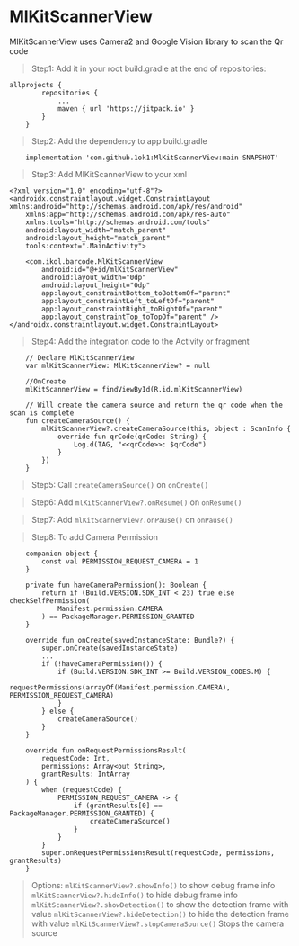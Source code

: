 # MlKitScannerView
MlKitScannerView uses Camera2 and Google Vision library to scan the Qr code


> Step1: Add it in your root build.gradle at the end of repositories:
```
allprojects {
		repositories {
			...
			maven { url 'https://jitpack.io' }
		}
	}
```
> Step2: Add the dependency to app build.gradle
```
    implementation 'com.github.1ok1:MlKitScannerView:main-SNAPSHOT'
```
> Step3: Add MlKitScannerView to your xml
```
<?xml version="1.0" encoding="utf-8"?>
<androidx.constraintlayout.widget.ConstraintLayout xmlns:android="http://schemas.android.com/apk/res/android"
    xmlns:app="http://schemas.android.com/apk/res-auto"
    xmlns:tools="http://schemas.android.com/tools"
    android:layout_width="match_parent"
    android:layout_height="match_parent"
    tools:context=".MainActivity">

    <com.ikol.barcode.MlKitScannerView
        android:id="@+id/mlKitScannerView"
        android:layout_width="0dp"
        android:layout_height="0dp"
        app:layout_constraintBottom_toBottomOf="parent"
        app:layout_constraintLeft_toLeftOf="parent"
        app:layout_constraintRight_toRightOf="parent"
        app:layout_constraintTop_toTopOf="parent" />
</androidx.constraintlayout.widget.ConstraintLayout>
```
> Step4: Add the integration code to the Activity or fragment

```
    // Declare MlKitScannerView
    var mlKitScannerView: MlKitScannerView? = null
    
    //OnCreate
    mlKitScannerView = findViewById(R.id.mlKitScannerView)

    // Will create the camera source and return the qr code when the scan is complete
    fun createCameraSource() {
        mlKitScannerView?.createCameraSource(this, object : ScanInfo {
            override fun qrCode(qrCode: String) {
                Log.d(TAG, "<<qrCode>>: $qrCode")
            }
        })
    }
```

> Step5: Call ```createCameraSource()``` on ```onCreate()```

> Step6: Add ```mlKitScannerView?.onResume()``` on ```onResume()```

> Step7: Add ```mlKitScannerView?.onPause()``` on ```onPause()```

> Step8: To add Camera Permission
```
    companion object {
        const val PERMISSION_REQUEST_CAMERA = 1
    }
    
    private fun haveCameraPermission(): Boolean {
        return if (Build.VERSION.SDK_INT < 23) true else checkSelfPermission(
            Manifest.permission.CAMERA
        ) == PackageManager.PERMISSION_GRANTED
    }
    
    override fun onCreate(savedInstanceState: Bundle?) {
        super.onCreate(savedInstanceState)
        ...
        if (!haveCameraPermission()) {
            if (Build.VERSION.SDK_INT >= Build.VERSION_CODES.M) {
                requestPermissions(arrayOf(Manifest.permission.CAMERA), PERMISSION_REQUEST_CAMERA)
            }
        } else {
            createCameraSource()
        }
    }
    
    override fun onRequestPermissionsResult(
        requestCode: Int,
        permissions: Array<out String>,
        grantResults: IntArray
    ) {
        when (requestCode) {
            PERMISSION_REQUEST_CAMERA -> {
                if (grantResults[0] == PackageManager.PERMISSION_GRANTED) {
                    createCameraSource()
                }
            }
        }
        super.onRequestPermissionsResult(requestCode, permissions, grantResults)
    }
```

> Options: 
> ```mlKitScannerView?.showInfo()``` to show debug frame info
> ```mlKitScannerView?.hideInfo()``` to hide debug frame info
> ```mlKitScannerView?.showDetection()``` to show the detection frame with value
> ```mlKitScannerView?.hideDetection()``` to hide the detection frame with value
> ```mlKitScannerView?.stopCameraSource()``` Stops the camera source